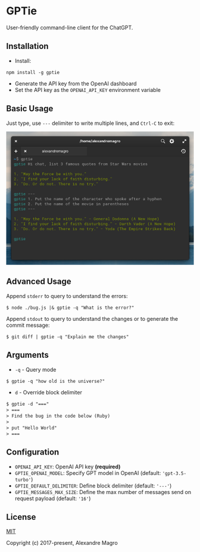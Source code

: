 # GPTie

User-friendly command-line client for the ChatGPT.

## Installation

- Install:

```shell
npm install -g gptie
```

- Generate the API key from the OpenAI dashboard
- Set the API key as the `OPENAI_API_KEY` environment variable

## Basic Usage

Just type, use `---` delimiter to write multiple lines, and `Ctrl-C` to exit:

<p align="center">
  <img src="assets/example.png"/>
</p>

## Advanced Usage

Append `stderr` to query to understand the errors:

```shell
$ node ./bug.js |& gptie -q "What is the error?"
```

Append `stdout` to query to understand the changes or to generate the commit message:

```shell
$ git diff | gptie -q "Explain me the changes"
```

## Arguments

- `-q` - Query mode

```shell
$ gptie -q "how old is the universe?"
```

- `d` - Override block delimiter

```
$ gptie -d "==="
> ===
> Find the bug in the code below (Ruby)
>
> put "Hello World"
> ===
```

## Configuration

- `OPENAI_API_KEY`: OpenAI API key **(required)**
- `GPTIE_OPENAI_MODEL`: Specify GPT model in OpenAI (default: `'gpt-3.5-turbo'`)
- `GPTIE_DEFAULT_DELIMITER`: Define block delimiter (default: `'---'`)
- `GPTIE_MESSAGES_MAX_SIZE`: Define the max number of messages send on request payload
  (default: `'16'`)

## License

[MIT](http://opensource.org/licenses/MIT)

Copyright (c) 2017-present, Alexandre Magro
